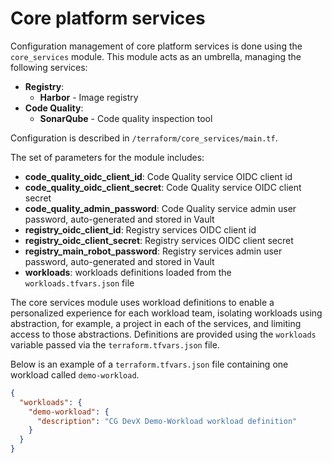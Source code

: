 # Core platform services

Configuration management of core platform services is done using the `core_services` module.
This module acts as an umbrella, managing the following services:

- **Registry**:
    - **Harbor** - Image registry
- **Code Quality**:
    - **SonarQube** - Code quality inspection tool

Configuration is described in `/terraform/core_services/main.tf`.

The set of parameters for the module includes:

- **code_quality_oidc_client_id**: Code Quality service OIDC client id
- **code_quality_oidc_client_secret**: Code Quality service OIDC client secret
- **code_quality_admin_password**: Code Quality service admin user password, auto-generated and stored in Vault
- **registry_oidc_client_id**: Registry services OIDC client id
- **registry_oidc_client_secret**: Registry services OIDC client secret
- **registry_main_robot_password**: Registry services admin user password, auto-generated and stored in Vault
- **workloads**: workloads definitions loaded from the `workloads.tfvars.json` file

The core services module uses workload definitions to enable a personalized experience for each workload team,
isolating workloads using abstraction, for example, a project in each of the services, and limiting access to those
abstractions.
Definitions are provided using the `workloads` variable passed via the `terraform.tfvars.json` file.

Below is an example of a `terraform.tfvars.json` file containing one workload
called `demo-workload`. <!-- There's no core module described here. -->

```json
{
  "workloads": {
    "demo-workload": {
      "description": "CG DevX Demo-Workload workload definition"
    }
  }
}
```
